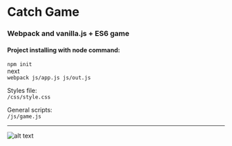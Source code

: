# Catch Game  
  
### Webpack and vanilla.js + ES6 game 
  
#### Project installing with node command:  
```npm init```  
next  
```webpack js/app.js js/out.js```  
  
  
Styles file:  
```/css/style.css```  
  
  
General scripts:  
```/js/game.js```  
  
  
---  
  
  
![alt text](https://github.com/adam-p/markdown-here/raw/master/src/common/images/icon48.png "Img Title Text")  
  
  
